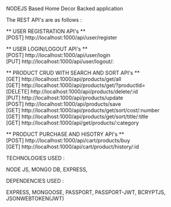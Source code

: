 NODEJS Based Home Decor Backed application 

The REST API's are as follows : 

** USER REGISTRATION API's **                              
[POST] http://localhost:1000/api/user/register

** USER LOGIN/LOGOUT API's **                             
[POST] http://localhost:1000/api/user/login                               
[PUT] http://localhost:1000/api/user/logout/:<Give ID Here>

** PRODUCT CRUD WITH SEARCH AND SORT API's **                                  
[GET] http://localhost:1000/api/products/get/all                                   
[GET] http://localhost:1000/api/products/get/?productId=<Give ID Here>                    
[DELETE] http://localhost:1000/api/products/delete/:id                              
[PUT] http://localhost:1000/api/products/update                               
[POST] http://localhost:1000/api/products/save                           
[GET] http://localhost:1000/api/products/get/sort/cost/:number                            
[GET] http://localhost:1000/api/products/get/sort/title/:title                                    
[GET] http://localhost:1000/api/get/products/:category                                        

** PRODUCT PURCHASE AND HISOTRY API's **                                     
[POST] http://localhost:1000/api/cart/products/buy                               
[GET] http://localhost:1000/api/cart/product/history/:id                                  

TECHNOLOGIES USED : 

NODE JS,
MONGO DB,
EXPRESS,

DEPENDENCIES USED :

EXPRESS,
MONGOOSE,
PASSPORT,
PASSPORT-JWT,
BCRYPTJS,
JSONWEBTOKEN(JWT)
